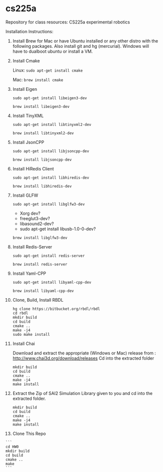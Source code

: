 # cs225a
Repository for class resources: CS225a experimental robotics

Installation Instructions:
1. Install Brew for Mac or have Ubuntu installed or any other distro with the following packages. Also install git and hg (mercurial). Windows will have to dualboot ubuntu or install a VM.

2. Install Cmake

   Linux: ```sudo apt-get install cmake```
   
   Mac: ```brew install cmake```
   
3. Install Eigen

   ```sudo apt-get install libeigen3-dev```
    
   ```brew install libeigen3-dev```
    
4. Install TinyXML
 
   ```sudo apt-get install libtinyxml2-dev```
    
   ```brew install libtinyxml2-dev```

5. Install JsonCPP

   ```sudo apt-get install libjsoncpp-dev```
    
   ```brew install libjsoncpp-dev```
   
6. Install HiRedis Client

   ```sudo apt-get install libhiredis-dev```
    
   ```brew install libhiredis-dev```
   
7. Install GLFW

   ```sudo apt-get install libglfw3-dev```
   + Xorg dev?
   + freeglut3-dev?
   + libasound2-dev?
   + sudo apt-get install libusb-1.0-0-dev?
    
   ```brew install libglfw3-dev```
   
8. Install Redis-Server

   ```sudo apt-get install redis-server```
    
   ```brew install redis-server```
   
9. Install Yaml-CPP

   ```sudo apt-get install libyaml-cpp-dev```
    
   ```brew install libyaml-cpp-dev```
   
10. Clone, Build, Install RBDL

    ```
    hg clone https://bitbucket.org/rbdl/rbdl
    cd rbdl
    mkdir build 
    cd build
    cmake ..
    make -j4
    sudo make install
    ```
   
11. Install Chai

    Download and extract the appropriate (Windows or Mac) release from : http://www.chai3d.org/download/releases
    Cd into the extracted folder
 
    ```
    mkdir build
    cd build
    cmake ..
    make -j4
    make install
    ```
    
12. Extract the Zip of SAI2 Simulation Library given to you and cd into the extracted folder.
    ```
    mkdir build
    cd build
    cmake ..
    make -j4
    make install
    ```
    
 13. Clone This Repo
 
    ```
    cd HW0
    mkdir build
    cd build
    cmake ..
    make
    ```
